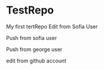 TestRepo
========
My first tertRepo
Edit from Sofia User 

Push from sofia user

Push from george user

edit from github account
